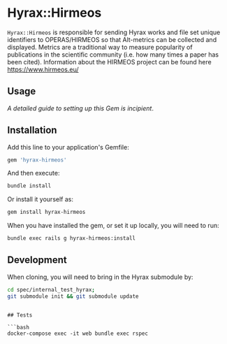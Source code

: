 # Hyrax::Hirmeos

`Hyrax::Hirmeos` is responsible for sending Hyrax works and file set unique identifiers to OPERAS/HIRMEOS so that Alt-metrics can be collected and displayed. Metrics are a traditional way to measure popularity of publications in the scientific community (i.e. how many times a paper has been cited). Information about the HIRMEOS project can be found here https://www.hirmeos.eu/

## Usage

_A detailed guide to setting up this Gem is incipient_.

## Installation

Add this line to your application's Gemfile:

```ruby
gem 'hyrax-hirmeos'
```

And then execute:

```bash
bundle install
```

Or install it yourself as:

```bash
gem install hyrax-hirmeos
```

When you have installed the gem, or set it up locally, you will need to run:

```bash
bundle exec rails g hyrax-hirmeos:install
```

## Development

When cloning, you will need to bring in the Hyrax submodule by:

```bash
cd spec/internal_test_hyrax;
git submodule init && git submodule update
```

```

## Tests

```bash
docker-compose exec -it web bundle exec rspec
```
